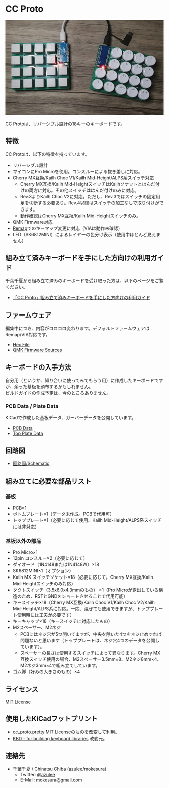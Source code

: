 # CC Proto
![CC Proto](https://github.com/mokesura/cc_proto/blob/main/img/cc_proto.jpg?raw=true)

CC Protoは、リバーシブル設計の18キーのキーボードです。

## 特徴
CC Protoは、以下の特徴を持っています。

- リバーシブル設計
- マイコンにPro Microを使用。コンスルーによる抜き差しに対応。
- Cherry MX互換/Kailh Choc V1/Kailh Mid-Height/ALPS系スイッチ対応
  - Cherry MX互換/Kailh Mid-HeightスイッチはKailhソケットとはんだ付けの両方に対応。その他スイッチははんだ付けのみに対応。
  - Rev.3よりKailh Choc V2に対応。ただし、Rev.3ではスイッチの固定用足を切断する必要あり。Rev.4以降はスイッチの加工なしで取り付けができます。
  - 動作確認はCherry MX互換/Kailh Mid-Heightスイッチのみ。
- QMK Firmware対応
- [Remap](https://remap-keys.app)でのキーマップ変更に対応（VIAは動作未確認）
- LED（SK6812MINI）によるレイヤーの色分け表示（使用中ほとんど見えません）

## 組み立て済みキーボードを手にした方向けの利用ガイド
千葉千夏から組み立て済みのキーボードを受け取った方は、以下のページをご覧ください。

- [「CC Proto」組み立て済みキーボードを手にした方向けの利用ガイド](https://github.com/mokesura/cc_proto/blob/main/doc/0_guide_for_prepared_keyboard.md)

## ファームウェア
編集中につき、内容がコロコロ変わります。デフォルトファームウェアはRemap/VIA対応です。

- [Hex File](https://github.com/mokesura/cc_proto/tree/main/firmware)
- [QMK Firmware Sources](https://github.com/mokesura/qmk_firmware/tree/mokesura/cc_proto/keyboards/mokesura/cc_proto)

## キーボードの入手方法
自分用（というか、知り合いに使ってみてもらう用）に作成したキーボードですが、余った基板を頒布するかもしれません。  
ビルドガイドの作成予定は、今のところありません。

### PCB Data / Plate Data
KiCadで作成した基板データ、ガーバーデータを公開しています。

- [PCB Data](https://github.com/mokesura/cc_proto/tree/main/pcb) 
- [Top Plate Data](https://github.com/mokesura/cc_proto/tree/main/pcb_top) 

## 回路図
- [回路図/Schematic](https://github.com/mokesura/cc_proto/blob/main/pcb/cc_proto-Schematic.pdf)

## 組み立てに必要な部品リスト

### 基板

- PCB×1
- ボトムプレート×1（データ未作成。PCBで代用可）
- トッププレート×1（必要に応じて使用、Kailh Mid-Height/ALPS系スイッチには非対応）

### 基板以外の部品

- Pro Micro×1
- 12pin コンスルー×2（必要に応じて）
- ダイオード（1N4148または1N4148W）×18
- SK6812MINI×1（オプション）
- Kailh MX スイッチソケット×18（必要に応じて。Cherry MX互換/Kailh Mid-Heightスイッチのみ対応）
- タクトスイッチ（3.5x6.0x4.3mmのもの） ×1（Pro Microが露出している構造のため、RSTとGNDをショートさせることで代用可能）
- キースイッチ×18（Cherry MX互換/Kailh Choc V1/Kailh Choc V2/Kailh Mid-Height/ALPS系に対応。一応、混ぜても使用できますが、トッププレート使用時には工夫が必要です）
- キーキャップ×18（キースイッチに対応したもの）
- M2スペーサー、M2ネジ
  - PCBにはネジ穴が5つ開いてますが、中央を除いた4つをネジ止めすれば問題ないと思います（トッププレートは、ネジ穴4つのデータを公開しています）。
  - スペーサーの長さは使用するスイッチによって異なります。Cherry MX互換スイッチ使用の場合、M2スペーサー3.5mm×8、M2ネジ8mm×4、M2ネジ3mm×4で組み立てしています。
- ゴム脚（好みの大きさのもの）×4

## ライセンス
[MIT License](https://github.com/mokesura/cc_proto/blob/main/LICENSE)

## 使用したKiCadフットプリント
- [cc_proto.pretty](https://github.com/mokesura/cc_proto/tree/main/pcb/cc_proto.pretty) MIT Licenseのものを改変して利用。
- [KBD - for building keyboard libraries](https://github.com/foostan/kbd) 改変元。

## 連絡先
- 千葉千夏 / Chinatsu Chiba (azulee/mokesura)
  - Twitter: [@azulee](https://twitter.com/azulee)
  - E-Mail: mokesura@gmail.com

